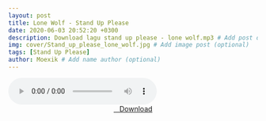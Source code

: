 ```yaml
---
layout: post
title: Lone Wolf - Stand Up Please
date: 2020-06-03 20:52:20 +0300
description: Download lagu stand up please - lone wolf.mp3 # Add post description (optional)
img: cover/Stand_up_please_lone_wolf.jpg # Add image post (optional)
tags: [Stand Up Please]
author: Moexik # Add name author (optional)
---
```


<audio class='js-player' style="--plyr-color-main: #212121;" controls>
<source src="https://drive.google.com/uc?authuser=0&id=1lB7rIWxrCOiLbHQAC-TB4dQPnkKyVnQe&export=download" type="audio/mp3">
</audio><br />

<center>
<a href="/dl/lonewolf-standupplease/" ><i class="fa fa-caret-down" aria-hidden="true"></i>&nbsp; &nbsp;Download</a>
</center><br />
